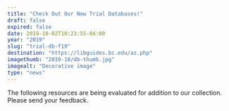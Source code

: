 ```yaml
---
title: "Check Out Our New Trial Databases!"
draft: false
expired: false
date: 2019-10-02T10:23:55-04:00
year: "2019"
slug: "trial-db-f19"
destination: "https://libguides.bc.edu/az.php"
imagethumb: "2019-10/db-thumb.jpg"
imagealt: "Decorative image"
type: "news"
---
```


The following resources are being evaluated for addition to our collection. Please send your feedback.
